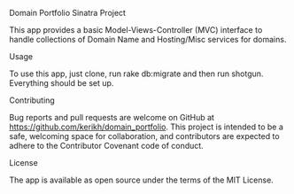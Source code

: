 Domain Portfolio Sinatra Project

This app provides a basic Model-Views-Controller (MVC) interface to handle collections of Domain Name and Hosting/Misc services for domains. 

Usage

To use this app, just clone, run rake db:migrate and then run shotgun. Everything should be set up.

Contributing

Bug reports and pull requests are welcome on GitHub at https://github.com/kerikh/domain_portfolio. This project is intended to be a safe, welcoming space for collaboration, and contributors are expected to adhere to the Contributor Covenant code of conduct.

License

The app is available as open source under the terms of the MIT License.